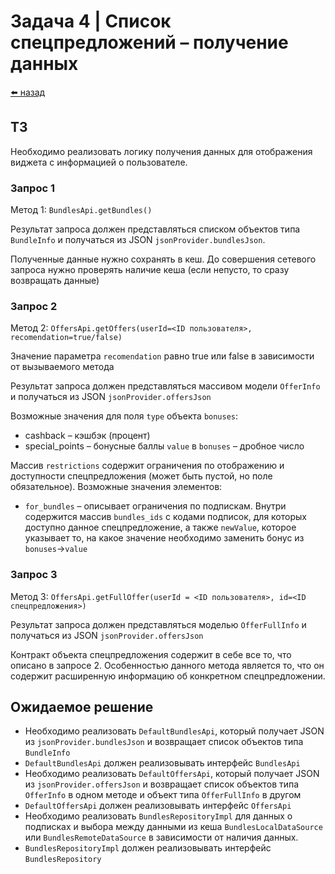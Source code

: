 #  Задача 4 | Список спецпредложений – получение данных

[⬅️ назад](../README.md)

## ТЗ

Необходимо реализовать логику получения данных для отображения виджета с информацией о пользователе.

### Запрос 1

Метод 1: `BundlesApi.getBundles()`

Результат запроса должен представляться списком объектов типа `BundleInfo` и получаться из JSON `jsonProvider.bundlesJson`.

Полученные данные нужно сохранять в кеш. До совершения сетевого запроса нужно проверять наличие кеша (если непусто, то сразу возвращать данные)

### Запрос 2

Метод 2: `OffersApi.getOffers(userId=<ID пользователя>, recomendation=true/false)`

Значение параметра `recomendation` равно true или false в зависимости от вызываемого метода

Результат запроса должен представляться массивом модели `OfferInfo` и получаться из JSON `jsonProvider.offersJson`

Возможные значения для поля `type` объекта `bonuses`:
* cashback – кэшбэк  (процент)
* special_points – бонусные баллы
  `value` в `bonuses` – дробное число

Массив `restrictions` содержит ограничения по отображению и доступности спецпредложения (может быть пустой, но поле обязательное). Возможные значения элементов:
* `for_bundles` – описывает ограничения по подпискам. Внутри содержится массив `bundles_ids` с кодами подписок, для которых доступно данное спецпредложение, а также `newValue`, которое указывает то, на какое значение необходимо заменить бонус из `bonuses`->`value`

### Запрос 3

Метод 3: `OffersApi.getFullOffer(userId = <ID пользователя>, id=<ID спецпредложения>)`

Результат запроса должен представляться моделью `OfferFullInfo` и получаться из JSON `jsonProvider.offersJson`

Контракт объекта спецпредложения содержит в себе все то, что описано в запросе 2. Особенностью данного метода является то, что он содержит расширенную информацию об конкретном спецпредложении.

## Ожидаемое решение

* Необходимо реализовать `DefaultBundlesApi`, который получает JSON из `jsonProvider.bundlesJson` и возвращает список объектов типа `BundleInfo`
* `DefaultBundlesApi` должен реализовывать интерфейс `BundlesApi`
* Необходимо реализовать `DefaultOffersApi`, который получает JSON из `jsonProvider.offersJson` и возвращает список объектов типа `OfferInfo` в одном методе и объект типа `OfferFullInfo` в другом
* `DefaultOffersApi` должен реализовывать интерфейс `OffersApi`
* Необходимо реализовать `BundlesRepositoryImpl` для данных о подписках и выбора между данными из кеша `BundlesLocalDataSource` или `BundlesRemoteDataSource` в зависимости от наличия данных.
* `BundlesRepositoryImpl` должен реализовывать интерфейс `BundlesRepository`
